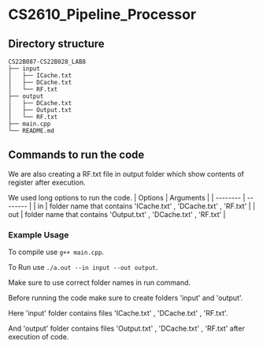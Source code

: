 # CS2610_Pipeline_Processor
## Directory structure
```
CS22B087-CS22B028_LAB8
├── input
│   ├── ICache.txt
│   ├── DCache.txt
│   └── RF.txt
├── output
│   ├── DCache.txt
│   ├── Output.txt
│   └── RF.txt
├── main.cpp
└── README.md
```
## Commands to run the code
We are also creating a RF.txt file in output folder which show contents of register after execution.

We used long options to run the code.
| Options | Arguments | 
| -------- | -------- |
| in | folder name that contains 'ICache.txt' , 'DCache.txt' , 'RF.txt' | 
| out | folder name that contains 'Output.txt' , 'DCache.txt' , 'RF.txt' |

### Example Usage
To compile use `g++ main.cpp`.

To Run use `./a.out --in input --out output`. 

Make sure to use correct folder names in run command.

Before running the code make sure to create folders 'input' and 'output'.

Here 'input' folder contains files 'ICache.txt' , 'DCache.txt' , 'RF.txt'.

And 'output' folder contains files 'Output.txt' , 'DCache.txt' , 'RF.txt' after execution of code.
